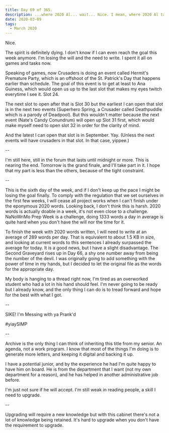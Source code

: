 ```yaml
---
title: Day 69 of 365.
description: ...where 2020 Al... wait... Nice. I mean, where 2020 Al talked about games, dying will, and upgrading.
date: 2020-03-09
tags:
  - March 2020
---
```


Nice.

The spirit is definitely dying. I don't know if I can even reach the goal this week anymore. I'm losing the will and the need to write. I spent it all on games and tasks now.

Speaking of games, now Crusaders is doing an event called Hermit's Premature Party, which is an offshoot of the St. Patrick's Day that happens earlier than schedule. The goal of this event is to get at least to Ana Guiness, which would open us up to the last slot that makes my eyes twitch everytime I see it. Slot 24.

The next slot to open after that is Slot 30 but the earliest I can open that slot is in the next two events (Superhero Spring, a Crusader called Deathpuddle which is a parody of Deadpool). But this wouldn't matter because the next event (Nate's Candy Conundrum) will open up Slot 31 first, which would make myself need to open slot 32 in order for the clarity of mind.

And the latest I can open that slot is in September. Yay. (Unless the next events will have crusaders in that slot. In that case, yippee.)

--

I'm still here, still in the forum that lasts until midnight or more. This is nearing the end. Tomorrow is the grand finale, and I'll take part in it. I hope that my part is less than the others, because of the tight constraint.

--

This is the sixth day of the week, and if I don't keep up the pace I might be losing the goal finally. To comply with the regulation that we set ourselves in the first few weeks, I will cease all project works when I can't finish under the eponymous 2020 words. Looking back, I don't think this is harsh. 2020 words is actually doable in a week, it's not even close to a challenge. NaNoWriMo Prep Week is a challenge, doing 1333 words a day in average is quite hard when you don't have the will nor the time for it.

To finish the week with 2020 words written, I will need to write at an average of 289 words per day. That is equivalent to about 1.5 KB in size, and looking at current words to this sentences I already surpassed the average for today. It is a good news, but I have a slight disadvantage. The Second Graveyard rises up in Day 66, a shy one number away from being the number of the devil. I was originally going to add something with the power of time in my hands, but I decided to let the original file as the words for the appropriate day.

My body is hanging to a thread right now, I'm tired as an overworked student who had a lot in his hand should feel. I'm never going to be ready but I already know, and the only thing I can do is to tread forward and hope for the best with what I got.

--

SIKE!
I'm
Messing with ya
Prank'd

#yiaySIMP

--

Archive is the only thing I can think of inheriting this title from my senior. An agenda, not a work program. I know that most of the things I'm doing is to generate more letters, and keeping it digital and backing it up.

I have a potential junior, and by the experience he had I'm quite happy to have him on board. He is from the department that I want (not my own department for a reason), and he has helped in another administrative job before.

I'm just not sure if he will accept. I'm still weak in reading people, a skill I need to upgrade.

--

Upgrading will require a new knowledge but with this cabinet there's not a lot of knowledge being retained. It's hard to upgrade when you don't have the requirement to upgrade.
